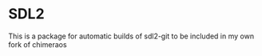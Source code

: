 # SDL2
This is a package for automatic builds of sdl2-git to be included in my own fork of chimeraos